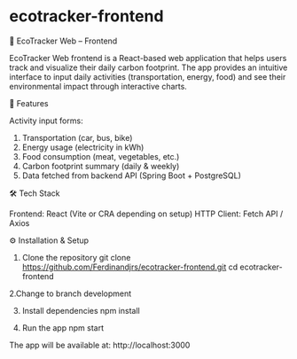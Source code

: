 # ecotracker-frontend

🌱 EcoTracker Web – Frontend

EcoTracker Web frontend is a React-based web application that helps users track and visualize their daily carbon footprint.
The app provides an intuitive interface to input daily activities (transportation, energy, food) and see their environmental impact through interactive charts.

🚀 Features

Activity input forms:

1. Transportation (car, bus, bike)
2. Energy usage (electricity in kWh)
3. Food consumption (meat, vegetables, etc.)
4. Carbon footprint summary (daily & weekly)
5. Data fetched from backend API (Spring Boot + PostgreSQL)

🛠️ Tech Stack

Frontend: React (Vite or CRA depending on setup)
HTTP Client: Fetch API / Axios


⚙️ Installation & Setup
1. Clone the repository
git clone https://github.com/Ferdinandjrs/ecotracker-frontend.git
cd ecotracker-frontend

2.Change to branch development

3. Install dependencies
npm install

4. Run the app
npm start

The app will be available at:
http://localhost:3000
